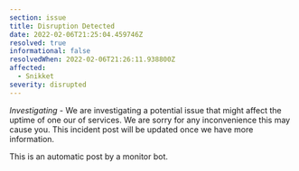 ```yaml
---
section: issue
title: Disruption Detected
date: 2022-02-06T21:25:04.459746Z
resolved: true
informational: false
resolvedWhen: 2022-02-06T21:26:11.938800Z
affected:
  - Snikket
severity: disrupted
---
```

*Investigating* - We are investigating a potential issue that might affect the uptime of one our of services. We are sorry for any inconvenience this may cause you. This incident post will be updated once we have more information.

This is an automatic post by a monitor bot.
        